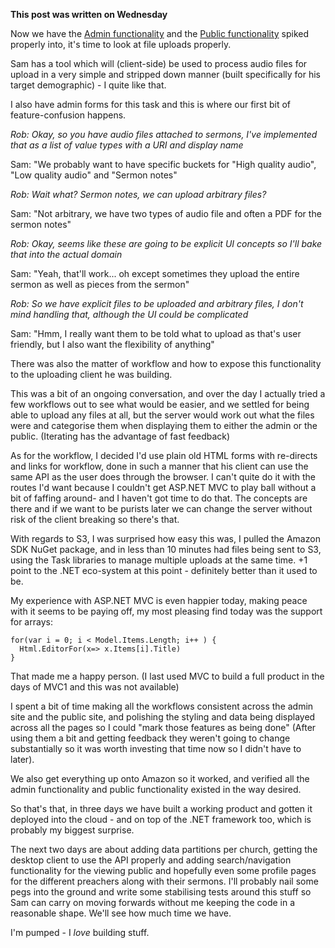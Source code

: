 **This post was written on Wednesday**

Now we have the [Admin functionality](/entries/this-week,-lets-create-a-start-up---day-1.html) and the [Public functionality](/entries/this-week,-lets-create-a-start-up---day-2.html) spiked properly into, it's time to look at file uploads properly.

Sam has a tool which will (client-side) be used to process audio files for upload in a very simple and stripped down manner (built specifically for his target demographic) - I quite like that.

I also have admin forms for this task and this is where our first bit of feature-confusion happens.

*Rob: Okay, so you have audio files attached to sermons, I've implemented that as a list of value types with a URI and display name*

Sam: "We probably want to have specific buckets for "High quality audio", "Low quality audio" and "Sermon notes"

*Rob: Wait what? Sermon notes, we can upload arbitrary files?*

Sam: "Not arbitrary, we have two types of audio file and often a PDF for the sermon notes"

*Rob: Okay, seems like these are going to be explicit UI concepts so I'll bake that into the actual domain*

Sam: "Yeah, that'll work... oh except sometimes they upload the entire sermon as well as pieces from the sermon"

*Rob: So we have explicit files to be uploaded and arbitrary files, I don't mind handling that, although the UI could be complicated*

Sam: "Hmm, I really want them to be told what to upload as that's user friendly, but I also want the flexibility of anything"

There was also the matter of workflow and how to expose this functionality to the uploading client he was building.

This was a bit of an ongoing conversation, and over the day I actually tried a few workflows out to see what would be easier, and we settled for being able to upload any files at all, but the server would work out what the files were and categorise them when displaying them to either the admin or the public. (Iterating has the advantage of fast feedback)

As for the workflow, I decided I'd use plain old HTML forms with re-directs and links for workflow, done in such a manner that his client can use the same API as the user does through the browser. I can't quite do it with the routes I'd want because I couldn't get ASP.NET MVC to play ball without a bit of faffing around- and I haven't got time to do that. The concepts are there and if we want to be purists later we can change the server without risk of the client breaking so there's that.

With regards to S3, I was surprised how easy this was, I pulled the Amazon SDK NuGet package, and in less than 10 minutes had files being sent to S3, using the Task libraries to manage multiple uploads at the same time. +1 point to the .NET eco-system at this point - definitely better than it used to be.

My experience with ASP.NET MVC is even happier today, making peace with it seems to be paying off, my most pleasing find today was the support for arrays:

    for(var i = 0; i < Model.Items.Length; i++ ) {
      Html.EditorFor(x=> x.Items[i].Title)
    }

That made me a happy person. (I last used MVC to build a full product in the days of MVC1 and this was not available)

I spent a bit of time making all the workflows consistent across the admin site and the public site, and polishing the styling and data being displayed across all the pages so I could "mark those features as being done" (After using them a bit and getting feedback they weren't going to change substantially so it was worth investing that time now so I didn't have to later).

We also get everything up onto Amazon so it worked, and verified all the admin functionality and public functionality existed in the way desired.

So that's that, in three days we have built a working product and gotten it deployed into the cloud - and on top of the .NET framework too, which is probably my biggest surprise.

The next two days are about adding data partitions per church, getting the desktop client to use the API properly and adding search/navigation functionality for the viewing public and hopefully even some profile pages for the different preachers along with their sermons. I'll probably nail some pegs into the ground and write some stabilising tests around this stuff so Sam can carry on moving forwards without me keeping the code in a reasonable shape. We'll see how much time we have.

I'm pumped - I *love* building stuff.
